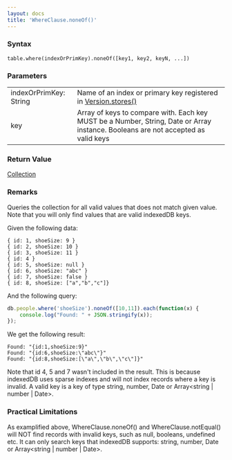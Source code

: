 ```yaml
---
layout: docs
title: 'WhereClause.noneOf()'
---
```

### Syntax

    table.where(indexOrPrimKey).noneOf([key1, key2, keyN, ...])

### Parameters
<table>
<tr><td>indexOrPrimKey: String</td><td>Name of an index or primary key registered in <a href="Version.stores()">Version.stores()</a></td></tr>
<tr><td>key</td><td>Array of keys to compare with. Each key MUST be a Number, String, Date or Array instance. Booleans are not accepted as valid keys</td></tr>
</table>

### Return Value

[Collection](Collection)

### Remarks
Queries the collection for all valid values that does not match given value. Note that you will only find values that are valid indexedDB keys.

Given the following data:
```
{ id: 1, shoeSize: 9 }
{ id: 2, shoeSize: 10 }
{ id: 3, shoeSize: 11 }
{ id: 4 }
{ id: 5, shoeSize: null }
{ id: 6, shoeSize: "abc" }
{ id: 7, shoeSize: false }
{ id: 8, shoeSize: ["a","b","c"]}
```
And the following query:
```javascript
db.people.where('shoeSize').noneOf([10,11]).each(function(x) {
    console.log("Found: " + JSON.stringify(x));
});
```
We get the following result:
```
Found: "{id:1,shoeSize:9}"
Found: "{id:6,shoeSize:\"abc\"}"
Found: "{id:8,shoeSize:[\"a\",\"b\",\"c\"]}"
```
Note that id 4, 5 and 7 wasn't included in the result. This is because indexedDB uses sparse indexes and will not index records where a key is invalid. A valid key is a key of type string, number, Date or Array&lt;string | number | Date&gt;.

### Practical Limitations
As examplified above, WhereClause.noneOf() and WhereClause.notEqual() will NOT find records with invalid keys, such as null, booleans, undefined etc. It can only search keys that indexedDB supports: string, number, Date or Array&lt;string | number | Date&gt;.
